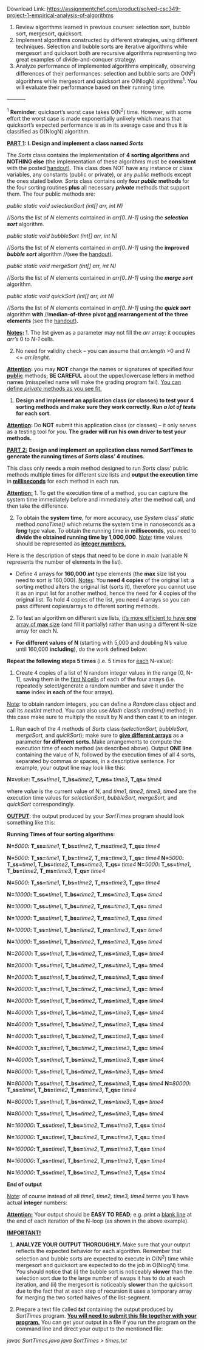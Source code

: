 Download Link: https://assignmentchef.com/product/solved-csc349-project-1-empirical-analysis-of-algorithms
<br>



<ol>

 <li>Review algorithms learned in previous courses: selection sort, bubble sort, mergesort, quicksort.</li>

 <li>Implement algorithms constructed by different strategies, using different techniques. Selection and bubble sorts are iterative algorithms while mergesort and quicksort both are recursive algorithms representing two great examples of divide-and-conquer strategy.</li>

 <li>Analyze performance of implemented algorithms empirically, observing differences of their performances: selection and bubble sorts are O(N<sup>2</sup>) algorithms while mergesort and quicksort are O(NlogN) algorithms<sup>1</sup>. You will evaluate their performance based on their running time.</li>

</ol>

———–

<sup>1</sup>   <strong>Reminder</strong>: quicksort’s worst case takes O(N<sup>2</sup>) time. However, with some effort the worst case is made exponentially unlikely which means that quicksort’s expected performance is as in its average case and thus it is classified as O(NlogN) algorithm.

<strong> </strong>

<strong><u>PART 1</u></strong><strong>:  </strong><strong>I. Design and implement a class named <em>Sorts</em></strong>

<strong><em> </em></strong>

The <em>Sorts</em> class contains the implementation of <strong>4 sorting algorithms </strong>and<strong> NOTHING else</strong> (the implementation of these algorithms must be <strong>consistent</strong> with the posted <a href="http://users.csc.calpoly.edu/%7Ehghariby/SortingAlgorithms.pdf">handout</a><a href="http://users.csc.calpoly.edu/%7Ehghariby/SortingAlgorithms.pdf">)</a>. This class does NOT have any instance or class variables, any constants (public or private), or any <em>public </em>methods except the ones stated below. <em>Sorts</em> class contains only <strong>four <em>public</em> methods </strong>for the four sorting routines<strong> plus</strong> all necessary <strong><em>private</em></strong> methods that support them. The four public methods are:

<strong> </strong>

<em>      public static  void  selectionSort (int[] arr, int N)</em>

//Sorts the list of <em>N</em> elements contained in <em>arr[0..N-1]</em> using the <strong><em>selection sort</em></strong> algorithm.




<em>      public static  void  bubbleSort (int[] arr, int N)</em>

//Sorts the list of <em>N</em> elements contained in <em>arr[0..N-1]</em> using the <strong>improved</strong> <strong><em>bubble sort</em></strong> algorithm                  //(see the <a href="http://users.csc.calpoly.edu/%7Ehghariby/SortingAlgorithms.pdf">handout</a><a href="http://users.csc.calpoly.edu/%7Ehghariby/SortingAlgorithms.pdf">)</a>.




<em>      public static void mergeSort (int[] arr, int N)   </em>

//Sorts the list of <em>N</em> elements contained in <em>arr[0..N-1]</em> using the <strong><em>merge sort</em></strong> algorithm.




<em>      public static void quickSort (int[] arr, int N)   </em>

//Sorts the list of <em>N </em>elements contained in <em>arr[0..N-1]</em> using the <strong><em>quick sort</em> </strong>algorithm <strong>with  </strong>                 //<strong>median-of-three pivot <u>and</u> rearrangement of the three elements </strong>(see the <a href="http://users.csc.calpoly.edu/%7Ehghariby/SortingAlgorithms.pdf">handout</a><a href="http://users.csc.calpoly.edu/%7Ehghariby/SortingAlgorithms.pdf">)</a><strong>.</strong>







<strong><u>Notes</u>: </strong>1. The list given as a parameter may not fill the <em>arr</em> array: it occupies <em>arr’s </em>0 to<em> N-1 </em>cells.

<ol start="2">

 <li>No need for validity check – you can assume that <em>arr.length</em> &gt;0 and <em>N</em> &lt;= <em>arr.lenght</em>.</li>

</ol>




<strong><u>Attention</u>: </strong>you may <strong>NOT</strong> change the names or signatures of specified four <strong><u>public</u></strong> methods; <strong>BE CAREFUL</strong> about the upper/lowercase letters in method names (misspelled name will make the grading program fail). <u>You can define </u><em><u>private</u></em><u> methods as you see fit.</u>

<ol>

 <li><strong>Design and implement an application class (or classes) to test your 4 sorting methods and make sure they work correctly. Run <em>a lot of tests</em> for each sort. </strong></li>

</ol>

<strong> </strong>

<strong><u>Attention</u></strong><strong>: </strong>Do <strong>NOT</strong> submit this application class (or classes) – it only serves as a testing tool for <em>you</em>. <strong> </strong><strong>The grader will run his own driver to test your methods.</strong>

<strong> </strong>

<strong> </strong>

<strong> </strong>

<strong> </strong>

<strong><u>PART 2:</u></strong> <strong>Design and implement an application class named <em>SortTimes </em>to generate the running times of <em>Sorts </em>class’ 4 routines. </strong>




This class only needs a <em>main </em>method designed to run <em>Sorts</em> class’ public methods multiple times for different size lists and <strong>output the execution time</strong> in <strong><u>milliseconds</u></strong> for each method in each run.

<strong><u>Attention:</u></strong>  1. To get the execution time of a method, you can capture the system time immediately before and immediately after the method call, and then take the difference.

<ol start="2">

 <li>To obtain the <strong>system time</strong>, for more accuracy, use <em>System </em>class’ <em>static</em> method <em>nanoTime() </em>which returns the system time in nanoseconds as a <strong><em>long </em></strong>type value. To obtain the running time in <strong>milliseconds</strong>, you need to <strong>divide the obtained running time by 1,000,000</strong>. <u>Note</u>: time values should be represented as <strong><u>integer numbers.</u></strong></li>

</ol>




Here is the description of steps that need to be done in <em>main</em> (variable N represents the number of elements in the list).




<ul>

 <li>Define 4 arrays for <strong>160,000</strong> <strong><em>int</em></strong> type elements (the <strong>max</strong> size list you need to sort is 160,000). <u>Notes</u>: You<strong> need 4 copies</strong> of the original list: a sorting method alters the original list (sorts it), therefore you cannot use it as an input list for another method, hence the need for 4 copies of the original list. To hold 4 copies of the list, you need 4 arrays so you can pass different copies/arrays to different sorting methods.</li>

</ul>

<ol start="2">

 <li>To test an algorithm on different size lists, <u>it’s more efficient to have <strong>one</strong> array of <strong>max</strong> size</u> (and fill it partially) rather than using a different N-size array for each N.</li>

</ol>




<ul>

 <li><strong>For different values of N</strong> (starting with 5,000 and doubling N’s value until 160,000 <strong>including</strong>), do the work defined below:</li>

</ul>

<strong>Repeat the following steps 5 times </strong>(i.e. 5 times for <u>each</u> N-value):




<ol>

 <li>Create 4 copies of a list of N random integer values in the range [0, N-1], saving them in the <u>first N cells</u> of each of the four arrays (i.e. repeatedly select/generate a random number and save it under the <strong>same</strong> index <strong>in each</strong> of the four arrays).</li>

</ol>

<u>Note</u>: to obtain random integers, you can define a <em>Random</em> class object and call its<em> nextInt  </em>method. You can also use <em>Math </em>class’s <em>random() </em>method; in this case make sure to multiply the result by N and then cast it to an integer.




<ol>

 <li>Run each of the 4 methods of <em>Sorts </em>class (s<em>electionSort, bubbleSort, mergeSort,</em> and <em>quickSort</em>); make sure to <strong><u>give different arrays</u></strong> as a parameter <strong>for different sorts. </strong>Make arrangements to compute the execution time of each method (as described above). Output <strong>ONE line</strong> containing the value of N, followed by the execution times of all 4 sorts, separated by commas or spaces, in a descriptive sentence. For example, your output line may look like this:</li>

</ol>




<strong>                          N=</strong><em>value</em><strong>:  T_ss=</strong><em>time1</em><strong>,   T_bs=</strong><em>time2</em><strong>,   T_ms= </strong><em>time3</em><strong>,   T_qs= </strong><em>time4 </em>

<em> </em>

where <em>value</em> is the current value of N, and <em>time1</em>, <em>time2</em>, <em>time3</em>, <em>time4</em> are the execution time values for <em>selectionSort</em>, <em>bubbleSort</em>, <em>mergeSort,</em> and<em> quickSort </em>correspondingly.

<strong><u>OUTPUT</u></strong>: the output produced by your <em>SortTimes </em>program should look something like this:




<strong>                  Running Times of four sorting algorithms: </strong>




<strong>N=</strong><em>5000</em><strong>:  T_ss=</strong><em>time1</em><strong>,   T_bs=</strong><em>time2</em><strong>,   T_ms=</strong><em>time3</em><strong>,   T_qs= </strong><em>time4</em>

<strong>N=</strong><em>5000</em><strong>:  T_ss=</strong><em>time1</em><strong>,   T_bs=</strong><em>time2</em><strong>,   T_ms=</strong><em>time3</em><strong>,   T_qs= </strong><em>time4</em><strong> N=</strong><em>5000</em><strong>:  T_ss=</strong><em>time1</em><strong>,   T_bs=</strong><em>time2</em><strong>,   T_ms=</strong><em>time3</em><strong>,   T_qs= </strong><em>time4</em><strong> N=</strong><em>5000</em><strong>:  T_ss=</strong><em>time1</em><strong>,   T_bs=</strong><em>time2</em><strong>,   T_ms=</strong><em>time3</em><strong>,   T_qs= </strong><em>time4</em>

<strong>N=</strong><em>5000</em><strong>:  T_ss=</strong><em>time1</em><strong>,   T_bs=</strong><em>time2</em><strong>,   T_ms=</strong><em>time3</em><strong>,   T_qs= </strong><em>time4</em>

<strong> </strong>

<strong>N=</strong><em>10000</em><strong>:  T_ss=</strong><em>time1</em><strong>,   T_bs=</strong><em>time2</em><strong>,   T_ms=</strong><em>time3</em><strong>,   T_qs= </strong><em>time4</em>

<strong>N=</strong><em>10000</em><strong>:  T_ss=</strong><em>time1</em><strong>,   T_bs=</strong><em>time2</em><strong>,   T_ms=</strong><em>time3</em><strong>,   T_qs= </strong><em>time4</em>

<strong>N=</strong><em>10000</em><strong>:  T_ss=</strong><em>time1</em><strong>,   T_bs=</strong><em>time2</em><strong>,   T_ms=</strong><em>time3</em><strong>,   T_qs= </strong><em>time4</em>

<strong>N=</strong><em>10000</em><strong>:  T_ss=</strong><em>time1</em><strong>,   T_bs=</strong><em>time2</em><strong>,   T_ms=</strong><em>time3</em><strong>,   T_qs= </strong><em>time4</em>

<strong>N=</strong><em>10000</em><strong>:  T_ss=</strong><em>time1</em><strong>,   T_bs=</strong><em>time2</em><strong>,   T_ms=</strong><em>time3</em><strong>,   T_qs= </strong><em>time4</em>

<strong> </strong>

<strong>N=</strong><em>20000</em><strong>:  T_ss=</strong><em>time1</em><strong>,   T_bs=</strong><em>time2</em><strong>,   T_ms=</strong><em>time3</em><strong>,   T_qs= </strong><em>time4</em>

<strong>N=</strong><em>20000</em><strong>:  T_ss=</strong><em>time1</em><strong>,   T_bs=</strong><em>time2</em><strong>,   T_ms=</strong><em>time3</em><strong>,   T_qs= </strong><em>time4</em>

<strong>N=</strong><em>20000</em><strong>:  T_ss=</strong><em>time1</em><strong>,   T_bs=</strong><em>time2</em><strong>,   T_ms=</strong><em>time3</em><strong>,   T_qs= </strong><em>time4</em>

<strong>N=</strong><em>20000</em><strong>:  T_ss=</strong><em>time1</em><strong>,   T_bs=</strong><em>time2</em><strong>,   T_ms=</strong><em>time3</em><strong>,   T_qs= </strong><em>time4</em>

<strong>N=</strong><em>20000</em><strong>:  T_ss=</strong><em>time1</em><strong>,   T_bs=</strong><em>time2</em><strong>,   T_ms=</strong><em>time3</em><strong>,   T_qs= </strong><em>time4</em>

<strong>          </strong>

<strong>N=</strong><em>40000</em><strong>:  T_ss=</strong><em>time1</em><strong>,   T_bs=</strong><em>time2</em><strong>,   T_ms=</strong><em>time3</em><strong>,   T_qs= </strong><em>time4</em>

<strong>N=</strong><em>40000</em><strong>:  T_ss=</strong><em>time1</em><strong>,   T_bs=</strong><em>time2</em><strong>,   T_ms=</strong><em>time3</em><strong>,   T_qs= </strong><em>time4</em>

<strong>N=</strong><em>40000</em><strong>:  T_ss=</strong><em>time1</em><strong>,   T_bs=</strong><em>time2</em><strong>,   T_ms=</strong><em>time3</em><strong>,   T_qs= </strong><em>time4</em>

<strong>N=</strong><em>40000</em><strong>:  T_ss=</strong><em>time1</em><strong>,   T_bs=</strong><em>time2</em><strong>,   T_ms=</strong><em>time3</em><strong>,   T_qs= </strong><em>time4</em>

<strong>N=</strong><em>40000</em><strong>:  T_ss=</strong><em>time1</em><strong>,   T_bs=</strong><em>time2</em><strong>,   T_ms=</strong><em>time3</em><strong>,   T_qs= </strong><em>time4</em>




<strong>N=</strong><em>80000</em><strong>:  T_ss=</strong><em>time1</em><strong>,   T_bs=</strong><em>time2</em><strong>,   T_ms=</strong><em>time3</em><strong>,   T_qs= </strong><em>time4</em>

<strong>N=</strong><em>80000</em><strong>:  T_ss=</strong><em>time1</em><strong>,   T_bs=</strong><em>time2</em><strong>,   T_ms=</strong><em>time3</em><strong>,   T_qs= </strong><em>time4</em><strong> N=</strong><em>80000</em><strong>:  T_ss=</strong><em>time1</em><strong>,   T_bs=</strong><em>time2</em><strong>,   T_ms=</strong><em>time3</em><strong>,   T_qs= </strong><em>time4</em>

<strong>N=</strong><em>80000</em><strong>:  T_ss=</strong><em>time1</em><strong>,   T_bs=</strong><em>time2</em><strong>,   T_ms=</strong><em>time3</em><strong>,   T_qs= </strong><em>time4</em>

<strong>N=</strong><em>80000</em><strong>:  T_ss=</strong><em>time1</em><strong>,   T_bs=</strong><em>time2</em><strong>,   T_ms=</strong><em>time3</em><strong>,   T_qs= </strong><em>time4</em>




<strong>N=</strong><em>160000</em><strong>:  T_ss=</strong><em>time1</em><strong>,   T_bs=</strong><em>time2</em><strong>,   T_ms=</strong><em>time3</em><strong>,   T_qs= </strong><em>time4</em>

<strong>N=</strong><em>160000</em><strong>:  T_ss=</strong><em>time1</em><strong>,   T_bs=</strong><em>time2</em><strong>,   T_ms=</strong><em>time3</em><strong>,   T_qs= </strong><em>time4</em>

<strong>N=</strong><em>160000</em><strong>:  T_ss=</strong><em>time1</em><strong>,   T_bs=</strong><em>time2</em><strong>,   T_ms=</strong><em>time3</em><strong>,   T_qs= </strong><em>time4</em>

<strong>N=</strong><em>160000</em><strong>:  T_ss=</strong><em>time1</em><strong>,   T_bs=</strong><em>time2</em><strong>,   T_ms=</strong><em>time3</em><strong>,   T_qs= </strong><em>time4</em>

<strong>N=</strong><em>160000</em><strong>:  T_ss=</strong><em>time1</em><strong>,   T_bs=</strong><em>time2</em><strong>,   T_ms=</strong><em>time3</em><strong>,   T_qs= </strong><em>time4</em>

<em> </em>

<strong>                  End of output </strong>




<u>Note</u>: of course instead of all <em>time1, time2, time3, time4</em> terms you’ll have actual <strong>integer</strong> numbers:




<strong><u>Attention:</u></strong> Your output should be <strong>EASY TO READ</strong>; e.g. print a <u>blank line</u> at the end of each iteration of the N-loop (as shown in the above example).

<strong> </strong>

<strong><u>IMPORTANT!</u>  </strong>

<strong> </strong>

<ol>

 <li><strong>A</strong><strong>NALYZE YOUR OUTPUT T</strong><strong>HOROUGHLY. </strong>Make sure that your output reflects the expected behavior for each algorithm. Remember that selection and bubble sorts are expected to execute in O(N<sup>2</sup>) time while mergesort and quicksort are expected to do the job in O(NlogN) time. You should notice that (i) the bubble sort is noticeably <strong>slower</strong> than the selection sort due to the large number of swaps it has to do at each iteration, and (ii) the mergesort is noticeably <strong>slower </strong>than the quicksort due to the fact that at each step of recursion it uses a temporary array for merging the two sorted halves of the list-segment.</li>

</ol>







<ol start="2">

 <li>Prepare a text file called <strong><em>txt</em> </strong>containing the output produced by <em>SortTimes</em> program. <strong><u>You will need to submit this file together with your program.</u></strong> You can get your output in a file if you run the program on the command line and direct your output to the mentioned file:</li>

</ol>

<em>   javac SortTimes.java    java  SortTimes  &gt; times.txt </em>


